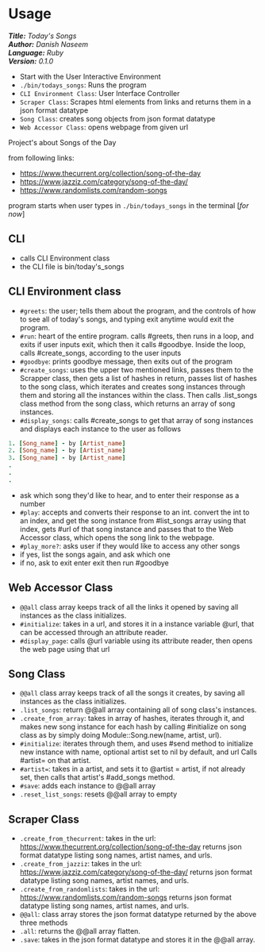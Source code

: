 # Usage

***Title:** Today's Songs*
<br>
***Author:** Danish Naseem*
<br>
***Language:** Ruby*
<br>
***Version:** 0.1.0*

- Start with the User Interactive Environment
- `./bin/todays_songs`: Runs the program
- `CLI Environment Class`: User Interface Controller
- `Scraper Class`: Scrapes html elements from links and returns them in a json format datatype
- `Song Class`: creates song objects from json format datatype
- `Web Accessor Class`: opens webpage from given url

Project's about Songs of the Day

from following links:

- <https://www.thecurrent.org/collection/song-of-the-day>
- <https://www.jazziz.com/category/song-of-the-day/>
- <https://www.randomlists.com/random-songs>

program starts when user types in `./bin/todays_songs` in the terminal [*for now*]

## CLI

- calls CLI Environment class
- the CLI file is bin/today's_songs

## CLI Environment class

- `#greets`: the user; tells them about the program, and the controls of how to see all of today's songs, and typing exit anytime
  would exit the program.
- `#run`: heart of the entire program. calls #greets, then runs in a loop, and exits if user inputs exit, which then it calls #goodbye. Inside the loop, calls #create_songs, according to the user inputs
- `#goodbye`:  prints goodbye message, then exits out of the program
- `#create_songs`: uses the upper two mentioned links,
  passes them to the Scrapper class, then gets a list of hashes in return, passes list of hashes to the song class, which iterates and creates song instances through them and storing all the instances within the class. Then calls .list_songs class method from the song class, which returns an array of song instances.
- `#display_songs`: calls #create_songs to get that array of song instances and displays each instance to the user as follows

```ruby
1. [Song_name] - by [Artist_name]
2. [Song_name] - by [Artist_name]
3. [Song_name] - by [Artist_name]
.
.
.
```

- ask which song they'd like to hear, and to enter their response as a number
- `#play`: accepts and converts their response to an int.
  convert the int to an index, and get the song instance from #list_songs array using that index, gets #url of that song instance and passes that to the Web Accessor class, which opens the song link to the webpage.
- `#play_more?`: asks user if they would like to access any other songs
- if yes, list the songs again, and ask which one
- if no, ask to exit enter exit then run #goodbye

## Web Accessor Class

- `@@all` class array keeps track of all the links it opened by saving all instances as the class initializes.
- `#initialize`: takes in a url, and stores it in a instance variable @url, that can be accessed through an attribute reader.
- `#display_page`: calls @url variable using its attribute reader, then opens the web page using that url

## Song Class

- `@@all` class array keeps track of all the songs it creates, by saving all instances as the class initializes.
- `.list_songs`: return @@all array containing all of song class's instances.
- `.create_from_array`: takes in array of hashes, iterates through it, and makes new song instance for each hash by calling #initialize on song class as by simply doing Module::Song.new(name, artist, url).
- `#initialize`: iterates through them, and uses #send method to initialize new instance with name, optional artist set to nil by default, and url Calls #artist= on that artist.
- `#artist=`: takes in a artist, and sets it to @artist = artist, if not already set, then calls that artist's #add_songs method.
- `#save`: adds each instance to @@all array
- `.reset_list_songs`: resets @@all array to empty

## Scraper Class

- `.create_from_thecurrent`: takes in the url: <https://www.thecurrent.org/collection/song-of-the-day> returns json format datatype listing song names, artist names, and urls.
- `.create_from_jazziz`: takes in the url: <https://www.jazziz.com/category/song-of-the-day/> returns json format datatype listing song names, artist names, and urls.
- `.create_from_randomlists`: takes in the url: <https://www.randomlists.com/random-songs> returns json format datatype listing song names, artist names, and urls.
- `@@all`: class array stores the json format datatype returned by the above three methods
- `.all`: returns the @@all array flatten.
- `.save`: takes in the json format datatype and stores it in the @@all array.
  